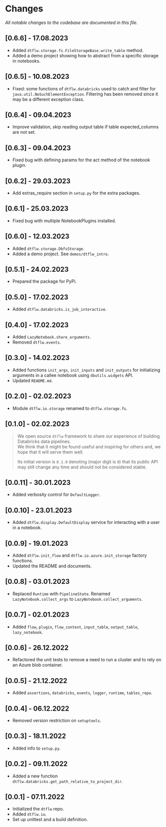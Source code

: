 # Changes
_All notable changes to the codebase are documented in this file._

## [0.6.6] - 17.08.2023
- Added `dtflw.storage.fs.FileStorageBase.write_table` method.
- Added a demo project showing how to abstract from a specific storage in notebooks.

## [0.6.5] - 10.08.2023
- Fixed: some functions of `dtflw.databricks` used to catch and filter for `java.util.NoSuchElementException`.
Filtering has been removed since it may be a different exception class.

## [0.6.4] - 09.04.2023
- Improve validation, skip reading output table if table expected_columns are not set.

## [0.6.3] - 09.04.2023
- Fixed bug with defining params for the act method of the notebook plugin.

## [0.6.2] - 29.03.2023
- Add extras_require section in `setup.py` for the extra packages.

## [0.6.1] - 25.03.2023
- Fixed bug with multiple NotebookPlugins installed.

## [0.6.0] - 12.03.2023
- Added `dtflw.storage.DbfsStorage`.
- Added a demo project. See `demos/dtflw_intro`.

## [0.5.1] - 24.02.2023
- Prepared the package for PyPi.

## [0.5.0] - 17.02.2023
- Added `dtflw.databricks.is_job_interactive`.

## [0.4.0] - 17.02.2023
- Added `LazyNotebook.share_arguments`.
- Removed `dtflw.events`.

## [0.3.0] - 14.02.2023
- Added functions `init_args`, `init_inputs` and `init_outputs` for initializing arguments in a callee notebook
using `dbutils.widgets` API.
- Updated `README.md`.

## [0.2.0] - 02.02.2023
- Module `dtflw.io.storage` renamed to `dtflw.storage.fs`.

## [0.1.0] - 02.02.2023
> We open source `dtflw` framework to share our experience of building Databricks data pipelines.  
> We think that it might be found useful and inspiring for others and, we hope that it will serve them well.
>
> Its initial version is `0.1.0` denoting (major digit is `0`) that its public API may still change any time and should not be considered stable.

## [0.0.11] - 30.01.2023
- Added verbosity control for `DefaultLogger`.

## [0.0.10] - 23.01.2023
- Added `dtflw.display.DefaultDisplay` service for interacting with a user in a notebook.

## [0.0.9] - 19.01.2023
- Added `dtflw.init_flow` and `dtflw.io.azure.init_storage` factory functions.
- Updated the README and documents.

## [0.0.8] - 03.01.2023
- Replaced `Runtime` with `PipelineState`. Renamed `LazyNotebook.collect_args` to `LazyNotebook.collect_arguments`.

## [0.0.7] - 02.01.2023
- Added `flow`, `plugin`, `flow_context`, `input_table`, `output_table`, `lazy_notebook`.

## [0.0.6] - 26.12.2022
- Refactored the unit tests to remove a need to run a cluster and to rely on an Azure blob container.

## [0.0.5] - 21.12.2022
- Added `assertions`, `databricks`, `events`, `logger`, `runtime`, `tables_repo`.

## [0.0.4] - 06.12.2022
- Removed version restriction on `setuptools`.

## [0.0.3] - 18.11.2022
- Added info to `setup.py`.

## [0.0.2] - 09.11.2022
- Added a new function `dtflw.databricks.get_path_relative_to_project_dir`.

## [0.0.1] - 07.11.2022
- Initialized the `dtflw` repo. 
- Added `dtflw.io`. 
- Set up unittest and a build definition.
